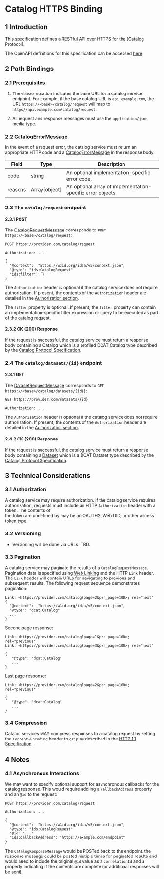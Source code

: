 # Catalog HTTPS Binding

## 1 Introduction

This specification defines a RESTful API over HTTPS for the [Catalog Protocol].

The OpenAPI definitions for this specification can be accessed [here](TBD).

## 2 Path Bindings

### 2.1 Prerequisites

1. The `<base>` notation indicates the base URL for a catalog service endpoint. For example, if the base catalog URL is `api.example.com`, the URL `https://<base>/catalog/request`
   will map to `https//api.example.com/catalog/request`.

2. All request and response messages must use the `application/json` media type.

### 2.2 CatalogErrorMessage

In the event of a request error, the catalog service must return an appropriate HTTP code and a [CatalogErrorMessage](./catalog.protocol.md#) in the response body.

| Field   | Type          | Description                                                 |
|---------|---------------|-------------------------------------------------------------|
| code    | string        | An optional implementation-specific error code.             |
| reasons | Array[object] | An optional array of implementation-specific error objects. |

### 2.3 The `catalog/request` endpoint

#### 2.3.1 POST

The [CatalogRequestMessage](catalog.protocol.md#21-catalogrequestmessage) corresponds to `POST https://<base>/catalog/request`:

```
POST https://provider.com/catalog/request

Authorization: ...

{
  "@context":  "https://w3id.org/idsa/v5/context.json",
  "@type": "ids:CatalogRequest"
  "ids:filter": {}
}
```

The `Authorization` header is optional if the catalog service does not require authorization. If present, the contents of the `Authorization` header are detailed in the
[Authorization section](#31-authorization).

The `filter` property is optional. If present, the `filter` property can contain an implementation-specific filter expression or query to be executed as part of the catalog
request.

#### 2.3.2 OK (200) Response

If the request is successful, the catalog service must return a response body containing a [Catalog](./message/catalog.json) which is a profiled DCAT Catalog type
described by the [Catalog Protocol Specification](catalog.protocol.md).

### 2.4 The `catalog/datasets/{id}` endpoint

#### 2.3.1 GET

The [DatasetRequestMessage](catalog.protocol.md#21-datasetrequestmessage) corresponds to `GET https://<base>/catalog/datasets/{id}}`:

```
GET https://provider.com/datasets/{id}

Authorization: ...

```

The `Authorization` header is optional if the catalog service does not require authorization. If present, the contents of the `Authorization` header are detailed in the
[Authorization section](#31-authorization).

#### 2.4.2 OK (200) Response

If the request is successful, the catalog service must return a response body containing a [Dataset](./message/dataset.json) which is a DCAT Dataset type
described by the [Catalog Protocol Specification](catalog.protocol.md).

## 3 Technical Considerations

### 3.1 Authorization

A catalog service may require authorization. If the catalog service requires authorization, requests must include an HTTP `Authorization` header with a token. The contents of  
the token are undefined by may be an OAUTH2, Web DID, or other access token type.

### 3.2 Versioning

- Versioning will be done via URLs. TBD.

### 3.3 Pagination

A catalog service may paginate the results of a `CatalogRequestMessage`. Pagination data is specified using [Web Linking](https://datatracker.ietf.org/doc/html/rfc5988)
and the HTTP `Link` header. The `Link` header will contain URLs for navigating to previous and subsequent results. The following request sequence demonstrates pagination:

```
Link: <https://provider.com/catalog?page=2&per_page=100>; rel="next"
{
  "@context":  "https://w3id.org/idsa/v5/context.json",
  "@type": "dcat:Catalog"
  ...
}

```

Second page response:

```
Link: <https://provider.com/catalog?page=1&per_page=100>; rel="previous"
Link: <https://provider.com/catalog?page=3&per_page=100>; rel="next"

{
   "@type": "dcat:Catalog"
   ...
}
```

Last page response:

```
Link: <https://provider.com/catalog?page=2&per_page=100>; rel="previous"

{
   "@type": "dcat:Catalog"
   ...
}
```

### 3.4 Compression

Catalog services MAY compress responses to a catalog request by setting the `Content-Encoding` header to `gzip` as described in
the [HTTP 1.1 Specification](https://www.rfc-editor.org/rfc/rfc9110.html#name-gzip-coding).

## 4 Notes

### 4.1 Asynchronous Interactions

We may want to specify optional support for asynchronous callbacks for the catalog response. This would require addling a `callbackAddress` property and an `@id` to the request:

```
POST https://provider.com/catalog/request

Authorization: ...

{
  "@context":  "https://w3id.org/idsa/v5/context.json",
  "@type": "ids:CatalogRequest"
  "@id: "..."
  "ids:callbackAddress": "https://example.com/endpoint"
}
```

The `CatalogResponseMessage` would be POSTed back to the endpoint. the response message could be posted mutiple times for paginated results and would need to include the
original `@id` value as a `correlationId` and a property indicating if the contents are complete (or additional responses will be sent).

